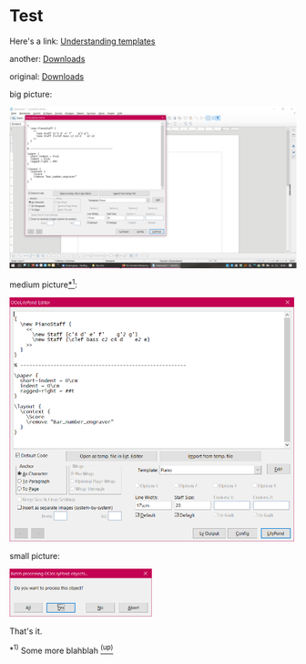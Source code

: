 # Test

Here's a link: [Understanding templates](understanding-templates)

another: [Downloads](Downloads#downloads)

original: [Downloads](https://github.com/openlilylib/LO-ly/wiki/Downloads#downloads)

big picture:

![Big](https://raw.githubusercontent.com/KlausBlum/OLy-resources/master/images/big.png)

<a id=footnote1source>medium picture</a>[\*<sup>1</sup>](#footnote1):

<img src="https://raw.githubusercontent.com/KlausBlum/OLy-resources/master/images/medium.png" width="500">


small picture:

<img src="https://raw.githubusercontent.com/KlausBlum/OLy-resources/master/images/small.png" width="250">

That's it.

<a id="footnote1">\*<sup>1)</sup></a> Some more blahblah [<sup>(up)</sup>](#footnote1source)


